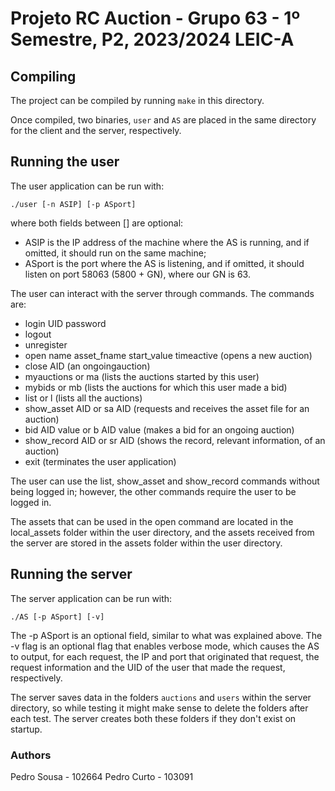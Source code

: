 # Projeto RC Auction - Grupo 63 - 1º Semestre, P2, 2023/2024 LEIC-A

## Compiling

The project can be compiled by running `make` in this directory.

Once compiled, two binaries, `user` and `AS` are placed in the same directory for
the client and the server, respectively.

## Running the user

The user application can be run with:
```
./user [-n ASIP] [-p ASport]
```
where both fields between [] are optional: 
* ASIP is the IP address of the machine where the AS is running, 
and if omitted, it should run on the same machine;
* ASport is the port where the AS is listening, and if omitted, 
it should listen on port 58063 (5800 + GN), where our GN is 63.

The user can interact with the server through commands. The commands are:

- login UID password
- logout
- unregister
- open name asset_fname start_value timeactive (opens a new auction)
- close AID (an ongoingauction)
- myauctions or ma (lists the auctions started by this user)
- mybids or mb (lists the auctions for which this user made a bid)
- list or l (lists all the auctions)
- show_asset AID or sa AID (requests and receives the asset file for an auction)
- bid AID value or b AID value (makes a bid for an ongoing auction)
- show_record AID or sr AID (shows the record, relevant information, of an auction)
- exit (terminates the user application)

The user can use the list, show_asset and show_record commands without being logged in;
however, the other commands require the user to be logged in.

The assets that can be used in the open command are located in the local_assets folder 
within the user directory, and the assets received from the server are stored in
the assets folder within the user directory.


## Running the server

The server application can be run with:
```
./AS [-p ASport] [-v]
```
The -p ASport is an optional field, similar to what was explained above.
The -v flag is an optional flag that enables verbose mode, which causes the AS
to output, for each request, the IP and port that originated that request, the request
information and the UID of the user that made the request, respectively.

The server saves data in the folders `auctions` and `users` within the server directory, 
so while testing it might make sense to delete the folders after each test. 
The server creates both these folders if they don't exist on startup.


### Authors
Pedro Sousa - 102664
Pedro Curto - 103091
